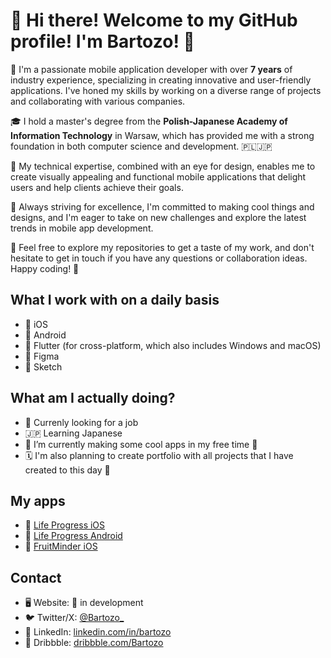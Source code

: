 # 👋 Hi there! Welcome to my GitHub profile! I'm **Bartozo**! 🚀

📱 I'm a passionate mobile application developer with over **7 years** of industry experience, specializing in creating innovative and user-friendly applications. I've honed my skills by working on a diverse range of projects and collaborating with various companies.

🎓 I hold a master's degree from the **Polish-Japanese Academy of Information Technology** in Warsaw, which has provided me with a strong foundation in both computer science and development. 🇵🇱🇯🇵

🔧 My technical expertise, combined with an eye for design, enables me to create visually appealing and functional mobile applications that delight users and help clients achieve their goals.

🌟 Always striving for excellence, I'm committed to making cool things and designs, and I'm eager to take on new challenges and explore the latest trends in mobile app development.

🔗 Feel free to explore my repositories to get a taste of my work, and don't hesitate to get in touch if you have any questions or collaboration ideas. Happy coding! 🎉


## What I work with on a daily basis
- 🤍 iOS 
- 💚 Android 
- 💙 Flutter (for cross-platform, which also includes Windows and macOS)
- 🎨 Figma
- 💎 Sketch

## What am I actually doing?
- 👀 Currenly looking for a job
- 🇯🇵 Learning Japanese 
- 🌱 I’m currently making some cool apps in my free time 🙂
- 🗓 I'm also planning to create portfolio with all projects that I have created to this day 🥳

## My apps
- 🤍 [Life Progress iOS](https://apps.apple.com/us/app/life-progress-goal-tracker/id6447311106)
- 💚 [Life Progress Android](https://play.google.com/store/apps/details?id=com.bartozo.lifeprogress)
- 🤍 [FruitMinder iOS](https://apps.apple.com/us/app/fruitminder-fruit-reminder/id6476102870)

## Contact 
- 🖥 Website: 🚧 in development
- 🐦 Twitter/X: [@Bartozo_](https://twitter.com/Bartozo_)
- 🔵 LinkedIn: [linkedin.com/in/bartozo](https://www.linkedin.com/in/bartozo/)
- 🎨 Dribbble: [dribbble.com/Bartozo](https://dribbble.com/Bartozo)
